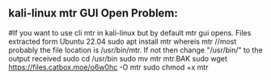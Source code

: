 ## kali-linux mtr GUI Open Problem:	
#If you want to use cli mtr in kali-linux but by default mtr gui opens. Files extracted form Ubuntu 22.04
	sudo apt install mtr
	whereis mtr		//most probably the file location is /usr/bin/mtr. If not then change "/usr/bin/" to the output received
	sudo cd /usr/bin
	sudo mv mtr mtr.BAK
	sudo wget https://files.catbox.moe/o6w0hc -O mtr
	sudo chmod +x mtr
